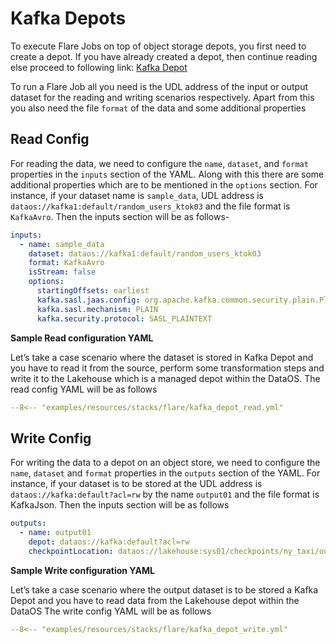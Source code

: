 # Kafka Depots

To execute Flare Jobs on top of object storage depots, you first need to create a depot. If you have already created a depot, then continue reading else proceed to following link: [Kafka Depot](/resources/depot/depot_config_templates/kafka/)

To run a Flare Job all you need is the UDL address of the input or output dataset for the reading and writing scenarios respectively. Apart from this you also need the file `format` of the data and some additional properties

## Read Config

For reading the data, we need to configure the `name`, `dataset`, and `format` properties in the `inputs` section of the YAML. Along with this there are some additional properties which are to be mentioned in the `options` section. For instance, if your dataset name is `sample_data`, UDL address is `dataos://kafka1:default/random_users_ktok03` and the file format is `KafkaAvro`. Then the inputs section will be as follows-

```yaml
inputs:
  - name: sample_data
  	dataset: dataos://kafka1:default/random_users_ktok03
	format: KafkaAvro
	isStream: false
	options:
	  startingOffsets: earliest
	  kafka.sasl.jaas.config: org.apache.kafka.common.security.plain.PlainLoginModule required username="admin" password="0b9c4dd98ca9cc944160";
	  kafka.sasl.mechanism: PLAIN
	  kafka.security.protocol: SASL_PLAINTEXT
```

**Sample Read configuration YAML**

Let’s take a case scenario where the dataset is stored in Kafka Depot and you have to read it from the source, perform some transformation steps and write it to the Lakehouse which is a managed depot within the DataOS. The read config YAML will be as follows

```yaml title="kafa_depot_read.yml"
--8<-- "examples/resources/stacks/flare/kafka_depot_read.yml"
```

## Write Config

For writing the data to a depot on an object store, we need to configure the `name`,  `dataset` and `format` properties in the `outputs` section of the YAML. For instance, if your dataset is to be stored at the UDL address is `dataos://kafka:default?acl=rw` by the name `output01` and the file format is KafkaJson. Then the inputs section will be as follows

```yaml
outputs:
  - name: output01
    depot: dataos://kafka:default?acl=rw
	checkpointLocation: dataos://lakehouse:sys01/checkpoints/ny_taxi/output01/nyt01?acl=rw
```

**Sample Write configuration YAML**

Let’s take a case scenario where the output dataset is to be stored a Kafka Depot and you have to read data from the Lakehouse depot within the DataOS The write config YAML will be as follows

```yaml title="kafka_depot_write.yml"
--8<-- "examples/resources/stacks/flare/kafka_depot_write.yml"
```